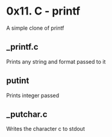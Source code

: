 # 0x11. C - printf
A simple clone of printf

## _printf.c
Prints any string and format passed to it

## putint
Prints integer passed

## _putchar.c
Writes the character c to stdout
